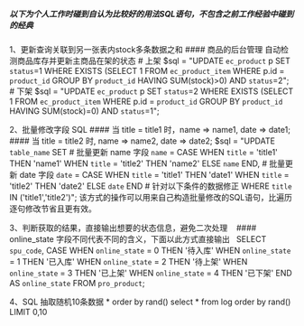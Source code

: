 
##### 以下为个人工作时碰到自认为比较好的用法SQL语句，不包含之前工作经验中碰到的经典

1、更新查询关联到另一张表内stock多条数据之和
	#### 商品的后台管理 自动检测商品库存并更新主商品在架的状态
	# 上架
	$sql = "UPDATE `ec_product` p SET `status`=1 WHERE EXISTS 
			(SELECT 1 FROM `ec_product_item` WHERE p.id = `product_id` GROUP BY `product_id` HAVING SUM(stock)>0) AND `status`=2";
	# 下架
	$sql = "UPDATE `ec_product` p SET `status`=2 WHERE EXISTS 
			(SELECT 1 FROM `ec_product_item` WHERE p.id = `product_id` GROUP BY `product_id` HAVING SUM(stock)=0) AND `status`=1";

2、批量修改字段 SQL 
	####  当 title = title1 时，name => name1, date => date1;
	####  当 title = title2 时, name => name2, date => date2;
	$sql = "UPDATE `table_name` SET 
			# 批量更新 name 字段
			`name` = CASE
			WHEN `title` = 'title1' THEN 'name1'
			WHEN `title` = 'title2' THEN 'name2'
			ELSE `name` END,
			# 批量更新 date 字段
			`date` = CASE
			WHEN `title` = 'title1' THEN 'date1'
			WHEN `title` = 'title2' THEN 'date2'
			ELSE `date` END
			# 针对以下条件的数据修正
			WHERE `title` IN ('title1','title2')";
    该方式的操作可以用来自己构造批量修改的SQL语句，比遍历逐句修改节省且更有效。

3、判断获取的结果，直接输出想要的状态信息，避免二次处理
    #### online_state 字段不同代表不同的含义，下面以此方式直接输出
    SELECT `spu_code`, 
    CASE 
        WHEN `online_state` = 0 THEN '待入库' 
        WHEN `online_state` = 1 THEN '已入库' 
        WHEN `online_state` = 2 THEN '待上架' 
        WHEN `online_state` = 3 THEN '已上架' 
        WHEN `online_state` = 4 THEN '已下架' 
    END AS `online_state` 
    FROM `pro_product`;

4、SQL 抽取随机10条数据
	* order by rand()
	select * from log order by rand() LIMIT 0,10

























